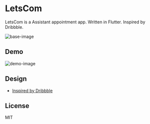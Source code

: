 # LetsCom

LetsCom is a Assistant appointment app. Written in Flutter. Inspired by Dribbble.

![base-image](https://cdn.dribbble.com/users/2492254/screenshots/16622245/media/395dbb07798a3958a972898d1e91b504.png?compress=1&resize=800x600&vertical=top)

## Demo
![demo-image](https://i.imgur.com/wnPW0HJ.gif)

## Design
- [Inspired by Dribbble](https://dribbble.com/shots/16622245-LetsCom-Assistant-Appointment-App)

## License
MIT
